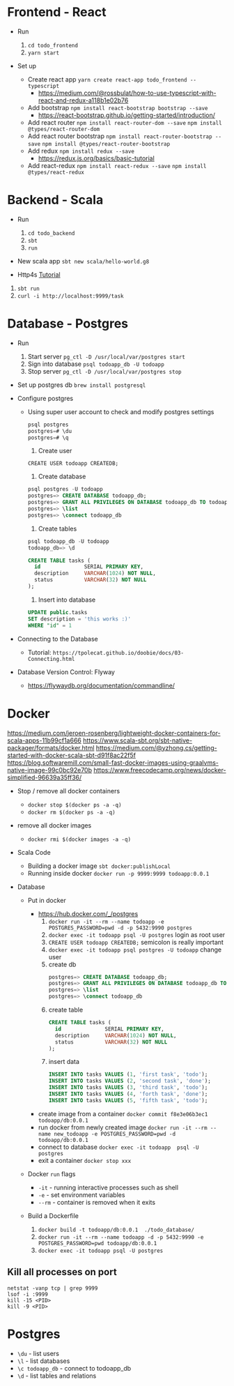 # Frontend - React

- Run
    1. `cd todo_frontend`
    2. `yarn start`

- Set up
  - Create react app `yarn create react-app todo_frontend --typescript`
    - https://medium.com/@rossbulat/how-to-use-typescript-with-react-and-redux-a118b1e02b76
  - Add bootstrap `npm install react-bootstrap bootstrap --save`
    - https://react-bootstrap.github.io/getting-started/introduction/
  - Add react router `npm install react-router-dom --save` `npm install @types/react-router-dom`
  - Add react router bootstrap `npm install react-router-bootstrap --save` `npm install @types/react-router-bootstrap`
  - Add redux `npm install redux --save`
    - https://redux.js.org/basics/basic-tutorial
  - Add react-redux `npm install react-redux --save` `npm install @types/react-redux`





# Backend - Scala

- Run
  1. `cd todo_backend`
  2. `sbt`
  3. `run`

- New scala app `sbt new scala/hello-world.g8`

-  Http4s
  [Tutorial](https://medium.com/@alandevlin7/http4s-v0-2-1d2d859d86c4)
  1. `sbt run`
  2. `curl -i http://localhost:9999/task`





# Database - Postgres

- Run
  1. Start server `pg_ctl -D /usr/local/var/postgres start`
  2. Sign into database `psql todoapp_db -U todoapp`
  3. Stop server `pg_ctl -D /usr/local/var/postgres stop`

- Set up postgres db `brew install postgresql`

- Configure postgres
  - Using super user account to check and modify postgres settings
    ```sql
    psql postgres
    postgres=# \du
    postgres=# \q
    ```
    1. Create user
    ```
    CREATE USER todoapp CREATEDB;
    ```
    1. Create database
    ```sql
    psql postgres -U todoapp
    postgres=> CREATE DATABASE todoapp_db;
    postgres=> GRANT ALL PRIVILEGES ON DATABASE todoapp_db TO todoapp; 
    postgres=> \list 
    postgres=> \connect todoapp_db
    ```
    1. Create tables
    ```sql
    psql todoapp_db -U todoapp
    todoapp_db=> \d

    CREATE TABLE tasks (
      id              SERIAL PRIMARY KEY,
      description     VARCHAR(1024) NOT NULL,
      status          VARCHAR(32) NOT NULL
    );
    ```
    1. Insert into database
    ```sql
    UPDATE public.tasks 
    SET description = 'this works :)' 
    WHERE "id" = 1
    ```

- Connecting to the Database
  - Tutorial: `https://tpolecat.github.io/doobie/docs/03-Connecting.html`


- Database Version Control: Flyway
  - https://flywaydb.org/documentation/commandline/





# Docker
https://medium.com/jeroen-rosenberg/lightweight-docker-containers-for-scala-apps-11b99cf1a666
https://www.scala-sbt.org/sbt-native-packager/formats/docker.html
https://medium.com/@yzhong.cs/getting-started-with-docker-scala-sbt-d91f8ac22f5f
https://blog.softwaremill.com/small-fast-docker-images-using-graalvms-native-image-99c0bc92e70b
https://www.freecodecamp.org/news/docker-simplified-96639a35ff36/

- Stop / remove all docker containers
  - `docker stop $(docker ps -a -q)`
  - `docker rm $(docker ps -a -q)`

- remove all docker images
  - `docker rmi $(docker images -a -q)`

- Scala Code
  - Building a docker image `sbt docker:publishLocal`
  - Running inside docker `docker run -p 9999:9999 todoapp:0.0.1`

- Database
  - Put in docker
    - https://hub.docker.com/_/postgres
      1. `docker run -it --rm --name todoapp -e POSTGRES_PASSWORD=pwd -d -p 5432:9990 postgres`
      2. `docker exec -it todoapp psql -U postgres` login as root user
      3. `CREATE USER todoapp CREATEDB;` semicolon is really important
      4. `docker exec -it todoapp psql postgres -U todoapp` change user
      5. create db
          ```sql
          postgres=> CREATE DATABASE todoapp_db;
          postgres=> GRANT ALL PRIVILEGES ON DATABASE todoapp_db TO todoapp; 
          postgres=> \list 
          postgres=> \connect todoapp_db
          ```
      6. create table
          ```sql
          CREATE TABLE tasks (
            id              SERIAL PRIMARY KEY,
            description     VARCHAR(1024) NOT NULL,
            status          VARCHAR(32) NOT NULL
          );
          ```
      7. insert data
          ```sql
          INSERT INTO tasks VALUES (1, 'first task', 'todo');
          INSERT INTO tasks VALUES (2, 'second task', 'done');
          INSERT INTO tasks VALUES (3, 'third task', 'todo');
          INSERT INTO tasks VALUES (4, 'forth task', 'done');
          INSERT INTO tasks VALUES (5, 'fifth task', 'todo');
          ```
    - create image from a container
        `docker commit f8e3e06b3ec1 todoapp/db:0.0.1`
    - run docker from newly created image
        `docker run -it --rm --name new_todoapp -e POSTGRES_PASSWORD=pwd -d todoapp/db:0.0.1 `
    - connect to database
        `docker exec -it todoapp  psql -U postgres`
    - exit a container
        `docker stop xxx`

  - Docker `run` flags
    - `-it` - running interactive processes such as shell
    - `-e` - set environment variables
    - `--rm` - container is removed when it exits

  - Build a Dockerfile
    1. `docker build -t todoapp/db:0.0.1  ./todo_database/`
    2. `docker run -it --rm --name todoapp -d -p 5432:9990 -e POSTGRES_PASSWORD=pwd todoapp/db:0.0.1`
    3. `docker exec -it todoapp psql -U postgres`

## Kill all processes on port
```
netstat -vanp tcp | grep 9999
lsof -i :9999
kill -15 <PID>
kill -9 <PID>
```


# Postgres
- `\du` - list users
- `\l` - list databases
- `\c todoapp_db` - connect to todoapp_db
- `\d` - list tables and relations